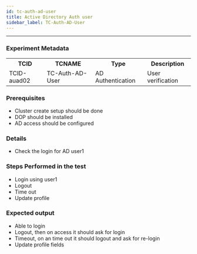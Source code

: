 ```yaml
---
id: tc-auth-ad-user
title: Active Directory Auth user
sidebar_label: TC-Auth-AD-User
---
```

------


### Experiment Metadata

<table>
  <tr>
    <th> TCID </th>
    <th> TCNAME </th>
    <th> Type </th>
    <th> Description </th>
  </tr>
  <tr>
    <td> TCID-auad02 </td>
    <td> TC-Auth-AD-User </td>
    <td> AD Authentication </td>
    <td> User verification </td>
  </tr>
</table>

### Prerequisites
- Cluster create setup should be done
- DOP should be installed
- AD access should be configured


### Details
- Check the login for AD user1 

### Steps Performed in the test

- Login using user1
- Logout
- Time out
- Update profile


### Expected output

- Able to login
- Logout, then on access it should ask for login
- Timeout, on an time out it should logout and ask for re-login
- Update profile fields

